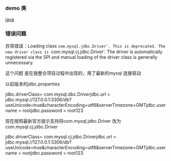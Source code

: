 
### demo 类

[java](/Java/MybatisPlus/JDBC/JdbcDemo.java)

### 错误问题

异常错误：Loading class `com.mysql.jdbc.Driver'. This is deprecated. The new driver class is `com.mysql.cj.jdbc.Driver'. The driver is automatically registered via the SPI and manual loading of the driver class is generally unnecessary.

这个问题 是在我整合项目过程中出现的，用了最新的mysql 连接驱动

以前版本的jdbc.properties

jdbc.driverClass= com.mysql.dbc.Driverjdbc.url      = jdbc:mysql://127.0.0.1:3306/db?useUnicode=true&characterEncoding=utf8&serverTimezone=GMTjdbc.username = rootjdbc.password = root123

现在按照最新官方提示支持将com.mysql.jdbc.Driver 改为 com.mysql.cj.jdbc.Driver

jdbc.driverClass= com.mysql.cj.jdbc.Driverjdbc.url      = jdbc:mysql://127.0.0.1:3306/db?useUnicode=true&characterEncoding=utf8&serverTimezone=GMTjdbc.username = rootjdbc.password = root123
